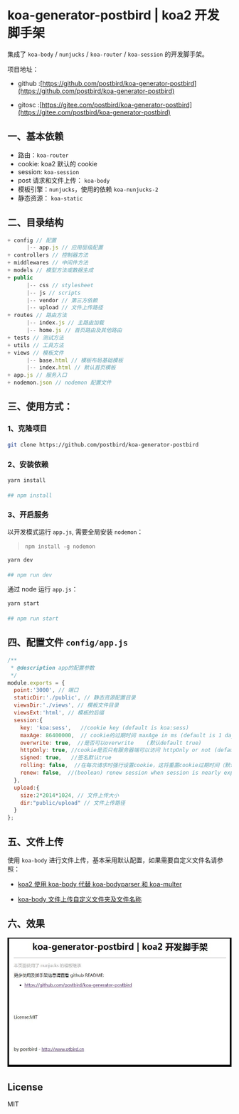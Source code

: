 # koa-generator-postbird | koa2 开发脚手架

集成了 `koa-body` / `nunjucks` / `koa-router` / `koa-session` 的开发脚手架。

项目地址：

- github :[https://github.com/postbird/koa-generator-postbird](https://github.com/postbird/koa-generator-postbird)

- gitosc :[https://gitee.com/postbird/koa-generator-postbird](https://gitee.com/postbird/koa-generator-postbird)


## 一、基本依赖

- 路由：`koa-router`
- cookie: koa2 默认的 cookie
- session: `koa-session`
- post 请求和文件上传： `koa-body`
- 模板引擎：`nunjucks`，使用的依赖 `koa-nunjucks-2`
- 静态资源： `koa-static`

## 二、目录结构

```javascript
+ config // 配置
      |-- app.js // 应用层级配置
+ controllers // 控制器方法
+ middlewares // 中间件方法
+ models // 模型方法或数据生成
+ public 
      |-- css // stylesheet
      |-- js // scripts
      |-- vendor // 第三方依赖
      |-- upload // 文件上传路径
+ routes // 路由方法
      |-- index.js // 主路由加载
      |-- home.js // 首页路由及其他路由
+ tests // 测试方法
+ utils // 工具方法
+ views // 模板文件
      |-- base.html // 模板布局基础模板
      |-- index.html // 默认首页模板
+ app.js // 服务入口
+ nodemon.json // nodemon 配置文件
```

## 三、使用方式：

### 1、克隆项目

```bash
git clone https://github.com/postbird/koa-generator-postbird
```

### 2、安装依赖

```bash
yarn install

## npm install
```

### 3、开启服务

以开发模式运行 `app.js`, 需要全局安装 `nodemon`：

> `npm install -g nodemon`

```bash
yarn dev 

## npm run dev
```

通过 node 运行 `app.js`：

```bash
yarn start

## npm run start
```
## 四、配置文件 `config/app.js`

```javascript
/**
 * @description app的配置参数
 */
module.exports = {
  point:'3000', // 端口
  staticDir:'./public', // 静态资源配置目录
  viewsDir:'./views', // 模板文件目录
  viewsExt:'html', // 模板的后缀
  session:{
    key: 'koa:sess',   //cookie key (default is koa:sess)
    maxAge: 86400000,  // cookie的过期时间 maxAge in ms (default is 1 days)
    overwrite: true,  //是否可以overwrite    (默认default true)
    httpOnly: true, //cookie是否只有服务器端可以访问 httpOnly or not (default true)
    signed: true,   //签名默认true
    rolling: false,  //在每次请求时强行设置cookie，这将重置cookie过期时间（默认：false）
    renew: false,  //(boolean) renew session when session is nearly expired,
  },
  upload:{
    size:2*2014*1024, // 文件上传大小
    dir:"public/upload" // 文件上传路径
  }
};
```

## 五、文件上传

使用 `koa-body` 进行文件上传，基本采用默认配置，如果需要自定义文件名请参照：

- [koa2 使用 koa-body 代替 koa-bodyparser 和 koa-multer](http://www.ptbird.cn/koa-body.html)

- [koa-body 文件上传自定义文件夹及文件名称](http://www.ptbird.cn/koa-body-diy-upload-dir-and-filename.html)


## 六、效果

![demo.jpg](./tests/example.jpg)

## License 

MIT


